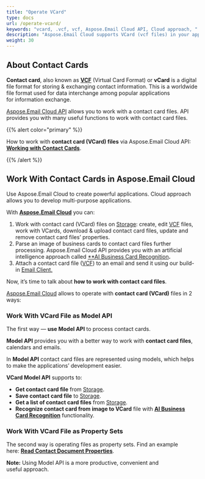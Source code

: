 ```yaml
---
title: "Operate VCard"
type: docs
url: /operate-vcard/
keywords: "vcard, .vcf, vcf, Aspose.Email Cloud API, Cloud approach, "
description: "Aspose.Email Cloud supports VCard (vcf files) in your applications. Change VCard format, import vcf to outlook, parse business card to VCard, work with vcf contacts."
weight: 30
---
```


## **About Contact Cards**
**Contact card**, also known as [**VCF**](https://wiki.fileformat.com/email/vcf/) (Virtual Card Format) or **vCard** is a digital file format for storing & exchanging contact information. This is a worldwide file format used for data interchange among popular applications for information exchange.

[Aspose.Email Cloud API](https://products.aspose.cloud/email/family) allows you to work with a contact card files. API provides you with many useful functions to work with contact card files. 

{{% alert color="primary" %}} 

How to work with **contact card (VCard) files** via Aspose.Email Cloud API: [**Working with Contact Cards**](/working-with-contact-cards/).

{{% /alert %}} 


## **Work With Contact Cards in Aspose.Email Cloud**
Use Aspose.Email Cloud to create powerful applications. Cloud approach allows you to develop multi-purpose applications.

With [**Aspose.Email Cloud**](https://products.aspose.cloud/email/family) you can:

1. Work with contact card (VCard) files on [Storage](https://dashboard.aspose.cloud/#/storages): create, edit [VCF](https://wiki.fileformat.com/email/vcf/) files, work with VCards, download & upload contact card files, update and remove contact card files’ properties.
1. Parse an image of business cards to contact card files further processing. Aspose.Email Cloud API provides you with an artificial intelligence approach called [**AI Business Card Recognition](https://wiki.lutsk.dynabic.com/Aspose%20Email/Aspose.Email%20for%20Cloud/Aspose.Email%20for%20Cloud%20-%20Documentation%20improvements/Getting%20started/1.%20Overview/1.%20Key%20features%20/BCR/)**.** 
1. Attach a contact card file ([VCF](https://wiki.fileformat.com/email/vcf/)) to an email and send it using our build-in [Email Client](/email-client/)[.](http://client/)



Now, it’s time to talk about **how to work with contact card files**.

[Aspose.Email Cloud](https://products.aspose.cloud/email/family) allows to operate with **contact card (VCard)** files in 2 ways:
### **Work With VCard File as Model API**
The first way — **use Model API** to process contact cards.

**Model API** provides you with a better way to work with **contact card files**, calendars and emails.

In **Model API** contact card files are represented using models, which helps to make the applications’ development easier.

**VCard Model API** supports to:

- **Get contact card file** from [Storage](https://dashboard.aspose.cloud/#/storages).
- **Save contact card file** to [Storage](https://dashboard.aspose.cloud/#/storages).
- **Get a list of contact card files** from [Storage](https://dashboard.aspose.cloud/#/storages).
- **Recognize contact card from image to VCard** file with [**AI Business Card Recognition**](https://wiki.lutsk.dynabic.com/Aspose%20Email/Aspose.Email%20for%20Cloud/Aspose.Email%20for%20Cloud%20-%20Documentation%20improvements/Getting%20started/1.%20Overview/1.%20Key%20features%20/BCR/) functionality.
### **Work With VCard File as Property Sets**
The second way is operating files as property sets. Find an example here: [**Read Contact Document Properties**](/read-contact-document-properties/).

**Note:** Using Model API is a more productive, convenient and useful approach.

